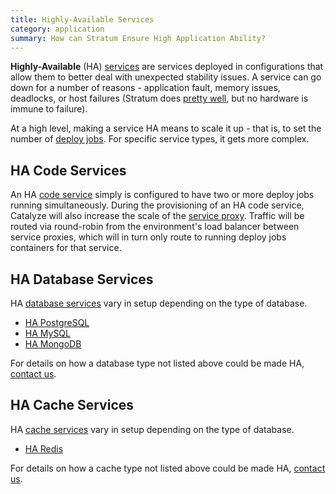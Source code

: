 ```yaml
---
title: Highly-Available Services
category: application
summary: How can Stratum Ensure High Application Ability?
---
```


**Highly-Available** (HA) [services](/stratum/articles/concepts/services) are services deployed in configurations that allow them to better deal with unexpected stability issues. A service can go down for a number of reasons - application fault, memory issues, deadlocks, or host failures (Stratum does [pretty well](http://status.catalyze.io/), but no hardware is immune to failure).

At a high level, making a service HA means to scale it up - that is, to set the number of [deploy jobs](/stratum/articles/concepts/jobs#deploy-jobs). For specific service types, it gets more complex.

## HA Code Services

An HA [code service](/stratum/articles/concepts/services#code-services) simply is configured to have two or more deploy jobs running simultaneously. During the provisioning of an HA code service, Catalyze will also increase the scale of the [service proxy](/stratum/articles/service-proxy). Traffic will be routed via round-robin from the environment's load balancer between service proxies, which will in turn only route to running deploy jobs containers for that service.

## HA Database Services

HA [database services](/stratum/articles/concepts/services#database-services) vary in setup depending on the type of database.

* [HA PostgreSQL](/stratum/articles/ha-postgres)
* [HA MySQL](/stratum/articles/ha-mysql)
* [HA MongoDB](/stratum/articles/ha-mongo)

For details on how a database type not listed above could be made HA, [contact us](/stratum/articles/contact).

## HA Cache Services

HA [cache services](/stratum/articles/concepts/services#cache-services) vary in setup depending on the type of database.

* [HA Redis](/stratum/articles/ha-redis)

For details on how a cache type not listed above could be made HA, [contact us](/stratum/articles/contact).
